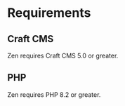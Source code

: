 # Requirements

## Craft CMS
Zen requires Craft CMS 5.0 or greater.

## PHP
Zen requires PHP 8.2 or greater.
